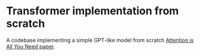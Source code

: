 # Transformer implementation from scratch
A codebase implementing a simple GPT-like model from scratch [Attention is All You Need paper](https://arxiv.org/abs/1706.03762).
